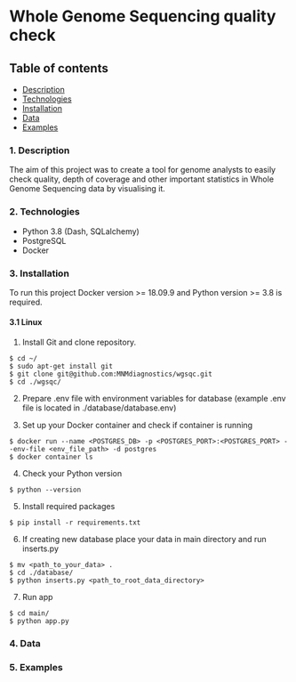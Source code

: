 # Whole Genome Sequencing quality check

## Table of contents
* [Description](#Description)
* [Technologies](#Dechnologies)
* [Installation](#Installation)
* [Data](#Data)
* [Examples](#Examples)


### 1. Description
The aim of this project was to create a tool for genome analysts to easily check quality, depth of coverage and other important statistics in Whole Genome Sequencing data by visualising it.

### 2. Technologies
- Python 3.8 (Dash, SQLalchemy)
- PostgreSQL
- Docker

### 3. Installation
To run this project Docker version >= 18.09.9 and Python version >= 3.8 is required.

#### 3.1 Linux
1. Install Git and clone repository.
```
$ cd ~/
$ sudo apt-get install git
$ git clone git@github.com:MNMdiagnostics/wgsqc.git
$ cd ./wgsqc/
```

2. Prepare .env file with environment variables for database (example .env file is located in ./database/database.env)

3. Set up your Docker container and check if container is running
```
$ docker run --name <POSTGRES_DB> -p <POSTGRES_PORT>:<POSTGRES_PORT> --env-file <env_file_path> -d postgres
$ docker container ls
```

4. Check your Python version
```
$ python --version
```

5. Install required packages
```
$ pip install -r requirements.txt
```

6. If creating new database place your data in main directory and run inserts.py
```
$ mv <path_to_your_data> .
$ cd ./database/
$ python inserts.py <path_to_root_data_directory>
```

7. Run app
```
$ cd main/
$ python app.py
```

### 4. Data
### 5. Examples


